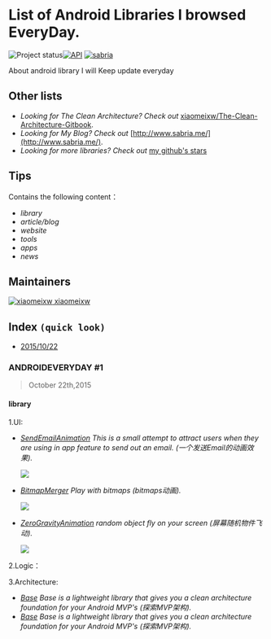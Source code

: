 List of Android  Libraries I browsed EveryDay.
==================
![Project status](http://stillmaintained.com/wasabeef/awesome-android-libraries.png)[![API](https://img.shields.io/badge/API-8%2B-green.svg?style=flat)](https://developer.android.com/about/versions/android-2.2.html) [![sabria](https://img.shields.io/badge/Sabria%20Blog-September--9月-green.svg?style=flat)](http://www.sabria.me/2015/09/16/15September/) 

About android library I will Keep update everyday

## Other lists
- _Looking for The Clean Architecture? Check out_ [xiaomeixw/The-Clean-Architecture-Gitbook](https://github.com/xiaomeixw/The-Clean-Architecture-Gitbook).
- _Looking for My Blog? Check out_ [http://www.sabria.me/](http://www.sabria.me/).
- _Looking for more  libraries? Check out_ [my github's stars](https://github.com/stars/xiaomeixw)

## Tips
Contains the following content：

- _library_
- _article/blog_
- _website_
- _tools_
- _apps_
- _news_


## Maintainers
[![xiaomeixw](https://avatars3.githubusercontent.com/u/7067231?v=3&s=460) xiaomeixw](https://github.com/xiaomeixw) 

## Index `(quick look)`
* [2015/10/22](pages/Material.md)


### ANDROIDEVERYDAY #1 ###
> October 22th,2015

#### library ####

1.UI:

- _[SendEmailAnimation](https://github.com/cooltechworks/SendEmailAnimation)
This is a small attempt to attract users when they are using in app feature to send out an email. (一个发送Email的动画效果)._

    ![](https://cloud.githubusercontent.com/assets/13122232/10564092/9f6f8be0-75c3-11e5-94bd-801aef62c529.gif)

- _[BitmapMerger](https://github.com/cooltechworks/BitmapMerger)
Play with bitmaps (bitmaps动画)._

	![](https://cloud.githubusercontent.com/assets/13122232/8438305/9f7c2644-1f82-11e5-8f51-25ba7cca0711.gif)

- _[ZeroGravityAnimation](https://github.com/cooltechworks/ZeroGravityAnimation)
random object fly on your screen (屏幕随机物件飞动)._

	![](https://cloud.githubusercontent.com/assets/13122232/9293580/3521f486-444e-11e5-9de2-3b9cab9a13f6.gif)


2.Logic：

3.Architecture:

- _[Base](https://github.com/thiagokimo/Base)
Base is a lightweight library that gives you a clean architecture foundation for your Android MVP's (探索MVP架构)._
- _[Base](https://github.com/thiagokimo/Base)
Base is a lightweight library that gives you a clean architecture foundation for your Android MVP's (探索MVP架构)._



















